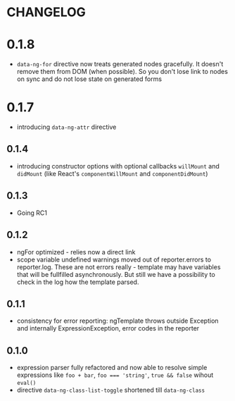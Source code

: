 # CHANGELOG

# 0.1.8
* `data-ng-for` directive now treats generated nodes gracefully. It doesn't remove them from DOM (when possible). So you don't lose link to nodes on sync and do not lose state on generated forms

# 0.1.7
* introducing `data-ng-attr` directive

## 0.1.4
* introducing constructor options with optional callbacks `willMount` and `didMount` (like React's `componentWillMount` and `componentDidMount`)

## 0.1.3
* Going RC1

## 0.1.2
* ngFor optimized - relies now a direct link
* scope variable undefined warnings moved out of reporter.errors to reporter.log. These are not errors really - template may have variables that will be fullfilled asynchronously. But still we have a possibility to check in the log how the template parsed.

## 0.1.1
* consistency for error reporting: ngTemplate throws outside Exception and internally ExpressionException, error codes in the reporter

## 0.1.0
* expression parser fully refactored and now able to resolve simple expressions like `foo + bar`, `foo === 'string'`, `true && false` wihout `eval()`
* directive `data-ng-class-list-toggle` shortened till `data-ng-class`






